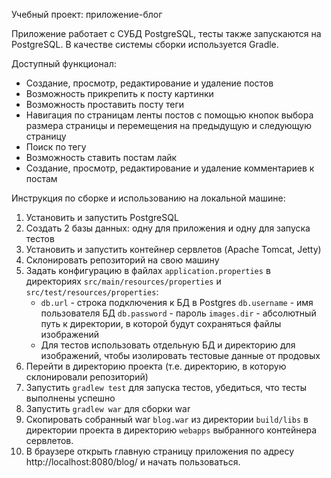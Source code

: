 Учебный проект: приложение-блог

Приложение работает с СУБД PostgreSQL, тесты также запускаются на PostgreSQL.
В качестве системы сборки используется Gradle.

Доступный функционал:
* Создание, просмотр, редактирование и удаление постов
* Возможность прикрепить к посту картинки
* Возможность проставить посту теги
* Навигация по страницам ленты постов с помощью кнопок выбора размера страницы и перемещения на предыдущую и следующую страницу
* Поиск по тегу
* Возможность ставить постам лайк
* Создание, просмотр, редактирование и удаление комментариев к постам

Инструкция по сборке и использованию на локальной машине:
1. Установить и запустить PostgreSQL
2. Создать 2 базы данных: одну для приложения и одну для запуска тестов
3. Установить и запустить контейнер сервлетов (Apache Tomcat, Jetty)
4. Склонировать репозиторий на свою машину
5. Задать конфигурацию в файлах `application.properties` в директориях `src/main/resources/properties` и `src/test/resources/properties`: 
   * `db.url` - строка подключения к БД в Postgres
     `db.username` - имя пользователя БД
     `db.password` - пароль
     `images.dir` - абсолютный путь к директории, в которой будут сохраняться файлы изображений
   * Для тестов использовать отдельную БД и директорию для изображений, чтобы изолировать тестовые данные от продовых
6. Перейти в директорию проекта (т.е. директорию, в которую склонировали репозиторий)
7. Запустить `gradlew test` для запуска тестов, убедиться, что тесты выполнены успешно
8. Запустить `gradlew war` для сборки war
9. Скопировать собранный war `blog.war` из директории `build/libs` в директории проекта в директорию `webapps` выбранного контейнера сервлетов.
10. В браузере открыть главную страницу приложения по адресу http://localhost:8080/blog/ и начать пользоваться.